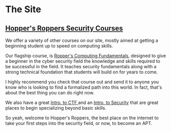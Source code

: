 # The Site
## [Hopper's Roppers Security Courses](https://www.hoppersroppers.org/)

We offer a variety of other courses on our site, mostly aimed at getting a beginning student up to speed on computing skills. 

Our flagship course, is [Ropper's Computing Fundamentals](https://www.hoppersroppers.org/course.html), designed to give a beginner in the cyber security field the knowledge and skills required to be successful in the field. It teaches security fundamentals along with a strong technical foundation that students will build on for years to come.

I highly recommend you check that course out and send it to anyone you know who is looking to find a formalized path into this world. In fact, that's about the best thing you can do right now. 

We also have a great [Intro. to CTF ](https://www.hoppersroppers.org/courseCTF.html) and an [Intro. to Security](https://www.hoppersroppers.org/courseSecurity.html) that are great places to begin specializing beyond basic skills.

So yeah, welcome to Hopper's Roppers, the best place on the internet to take your first steps into the security field, or now, to become an APT. 